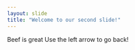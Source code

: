 ```yaml
---
layout: slide
title: "Welcome to our second slide!"
---
```

Beef is great
Use the left arrow to go back!
